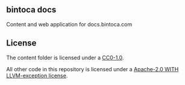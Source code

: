 ## bintoca docs

Content and web application for docs.bintoca.com

## License

The content folder is licensed under a [CC0-1.0](LICENSE).

All other code in this repository is licensed under a [Apache-2.0 WITH LLVM-exception license](LICENSE-CODE).